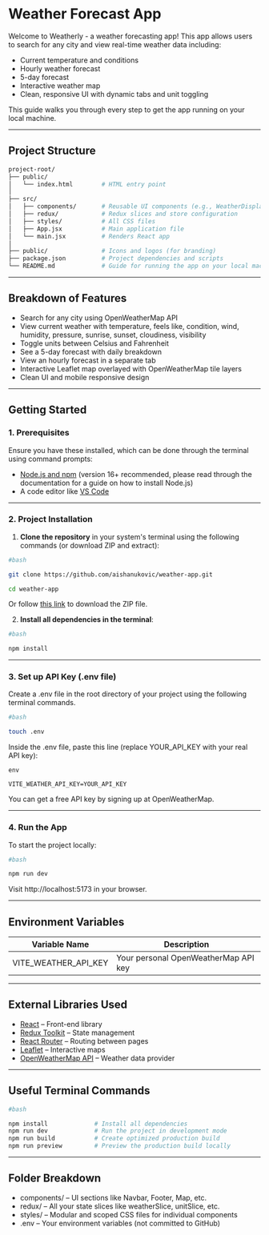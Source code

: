 # Weather Forecast App

Welcome to Weatherly - a weather forecasting app! This app allows users to search for any city and view real-time weather data including:

- Current temperature and conditions  
- Hourly weather forecast  
- 5-day forecast  
- Interactive weather map  
- Clean, responsive UI with dynamic tabs and unit toggling  

This guide walks you through every step to get the app running on your local machine.

---

## Project Structure
```bash
project-root/
├── public/
│   └── index.html        # HTML entry point
│
├── src/
│   ├── components/       # Reusable UI components (e.g., WeatherDisplay, WeatherMap)
│   ├── redux/            # Redux slices and store configuration
│   ├── styles/           # All CSS files
│   ├── App.jsx           # Main application file
│   └── main.jsx          # Renders React app
│
├── public/               # Icons and logos (for branding)
├── package.json          # Project dependencies and scripts
└── README.md             # Guide for running the app on your local machine
```

---

## Breakdown of Features

- Search for any city using OpenWeatherMap API
- View current weather with temperature, feels like, condition, wind, humidity, pressure, sunrise, sunset, cloudiness, visibility
- Toggle units between Celsius and Fahrenheit
- See a 5-day forecast with daily breakdown
- View an hourly forecast in a separate tab
- Interactive Leaflet map overlayed with OpenWeatherMap tile layers
- Clean UI and mobile responsive design

---

## Getting Started

### 1. Prerequisites

Ensure you have these installed, which can be done through the terminal using command prompts:

- [Node.js and npm](https://nodejs.org/) (version 16+ recommended, please read through the documentation for a guide on how to install Node.js)
- A code editor like [VS Code](https://code.visualstudio.com/)

---

### 2. Project Installation

1. **Clone the repository** in your system's terminal using the following commands (or download ZIP and extract):

```bash
#bash

git clone https://github.com/aishanukovic/weather-app.git

cd weather-app
```

Or follow [this link](https://github.com/aishanukovic/weather-app.git) to download the ZIP file.

2. **Install all dependencies in the terminal**:
```bash
#bash

npm install
```

---

### 3. Set up API Key (.env file)

Create a .env file in the root directory of your project using the following terminal commands.
```bash
#bash

touch .env
```

Inside the .env file, paste this line (replace YOUR_API_KEY with your real API key):
``` 
env

VITE_WEATHER_API_KEY=YOUR_API_KEY
```
You can get a free API key by signing up at OpenWeatherMap.

---

### 4. Run the App

To start the project locally:

```bash
#bash

npm run dev
```

Visit http://localhost:5173 in your browser.

---

## Environment Variables

| Variable Name	| Description |
|---------------|-------------|
| VITE_WEATHER_API_KEY | Your personal OpenWeatherMap API key |

---

## External Libraries Used

- [React](https://react.dev/) – Front-end library
- [Redux Toolkit](https://redux-toolkit.js.org/) – State management
- [React Router](https://reactrouter.com/) – Routing between pages
- [Leaflet](https://leafletjs.com/) – Interactive maps
- [OpenWeatherMap API](https://openweathermap.org/api) – Weather data provider

---

## Useful Terminal Commands

```bash
#bash

npm install             # Install all dependencies
npm run dev             # Run the project in development mode
npm run build           # Create optimized production build
npm run preview         # Preview the production build locally
```

---

## Folder Breakdown

- components/ – UI sections like Navbar, Footer, Map, etc.
- redux/ – All your state slices like weatherSlice, unitSlice, etc.
- styles/ – Modular and scoped CSS files for individual components
- .env – Your environment variables (not committed to GitHub)